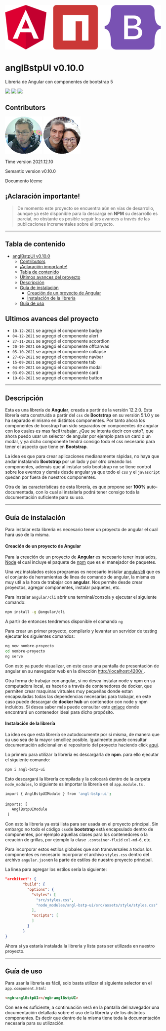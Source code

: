 ![ang](https://raw.githubusercontent.com/hectorcrispens/anglBstpUI/bd64e65a6964e585ea661fb0d14dc20c32ea5432/imag/header.svg)

# anglBstpUI v0.10.0

Libreria de Angular con componentes de bootstrap 5

[![](https://img.shields.io/badge/angular-12.2.0-red?style=flat-square&logo=angular)](https://angular.io/) [![](https://img.shields.io/badge/bootstrap-5.1.0-green?style=flat-square&logo=bootstrap)](https://getbootstrap.com/) ![](https://img.shields.io/badge/npm-6.14.13-cb3837?style=flat-square&logo=npm)



## Contributors

[![hector](https://raw.githubusercontent.com/hectorcrispens/anglBstpUI/bd64e65a6964e585ea661fb0d14dc20c32ea5432/imag/avatar-hector.svg)](https://www.linkedin.com/in/hector-orlando-25124a18a/)  [![sergio](https://raw.githubusercontent.com/hectorcrispens/anglBstpUI/bd64e65a6964e585ea661fb0d14dc20c32ea5432/imag/avatar-sergio.svg)](https://www.linkedin.com/in/sergio-ridaura/)



Time version 2021.12.10

Semantic version v0.10.0 

Documento léeme



## ¡Aclaración importante!

> De momento este proyecto se encuentra aún en vías de desarrollo, aunque ya este disponible para la descarga en **NPM** su desarrollo es parcial, no obstante es posible seguir los avances a través de las publicaciones incrementales sobre el proyecto.
>

------



## Tabla de contenido
- [anglBstpUI v0.10.0](#anglbstpui-v0100)
  - [Contributors](#contributors)
  - [¡Aclaración importante!](#aclaración-importante)
  - [Tabla de contenido](#tabla-de-contenido)
  - [Ultimos avances del proyecto](#ultimos-avances-del-proyecto)
  - [Descripción](#descripción)
  - [Guía de instalación](#guía-de-instalación)
      - [Creación de un proyecto de Angular](#creación-de-un-proyecto-de-angular)
      - [Instalación de la librería](#instalación-de-la-librería)
  - [Guía de uso](#guía-de-uso)

## Ultimos avances del proyecto

  - `10-12-2021` se agregó el componente badge
  - `04-12-2021` se agregó el componente alert
  - `27-11-2021` se agregó el componente accordion
  - `20-10-2021` se agregó el componente offcanvas
  - `05-10-2021` se agregó el componente collapse
  - `27-09-2021` se agregó el componente navbar
  - `15-09-2021` se agregó el componente tab
  - `04-09-2021` se agregó el componente modal
  - `03-09-2021` se agregó el componente card
  - `19-08-2021` se agregó el componente button


------



## Descripción

Esta es una librería de **Angular**, creada a partir de la versión 12.2.0. Esta librería esta construida a partir del `css` de **Bootstrap** en su versión 5.1.0 y se ha separado el mismo en distintos componentes. Por tanto ahora los componentes de boostrap han sido separados en componentes de angular con los cuales es mas facil trabajar. ¿Que se intenta decir con esto?, que ahora puedo usar un selector de angular por ejemplo para un card o un modal, y ya dicho componente tendrá consigo todo el css necesario para tener el aspecto que tiene en **Bootstrap**.

La idea es que para crear aplicaciones medianamente rápidas, no haya que andar instalando **Bootstrap** por un lado y por otro creando los componentes, además que al instalar solo bootstrap no se tiene control sobre los eventos y demás desde angular ya que todo el `css` y el `javascript` quedan por fuera de nuestros componentes.

Otra de las características de esta librería, es que propone ser **100%** auto-documentada, con lo cual al instalarla podrá tener consigo toda la documentación suficiente para su uso.

------



## Guía de instalación

Para instalar esta librería es necesario tener un proyecto de angular el cual hará uso de la misma.

#### Creación de un proyecto de Angular

Para la creación de un proyecto de **Angular** es necesario tener instalados, [Node](https://nodejs.org/es/) el cual incluye el paquete de [npm](https://www.npmjs.com/) que es el manejador de paquetes.

Una vez instalados estos programas es necesario instalar [angular/cli](https://angular.io/cli) que es el conjunto de herramientas de linea de comando de angular, la misma es muy util a la hora de trabajar con **angular**. Nos permite desde crear proyectos, agregar componentes, instalar paquetes, etc.

Para instalar `angular/cli` abrir una terminal/consola y ejecutar el siguiente comando:

```bash
npm install -g @angular/cli
```

A partir de entonces tendremos disponible el comando `ng`

Para crear un primer proyecto, compilarlo y levantar un servidor de testing ejecutar los siguientes comandos:

```bash
ng new nombre-proyecto
cd nombre-proyecto
ng serve
```

Con esto ya puede visualizar, en este caso una pantalla de presentación de angular en su navegador web en la dirección [http://localhost:4200/ ](http://localhost:4200/ ).

Otra forma de trabajar con angular, si no desea instalar node y npm en su computadora local, es hacerlo a través de contenedores de docker, que permiten crear maquinas virtuales muy pequeñas donde estan encapsuladas todas las dependencias necesarias para trabajar, en este caso puede descargar de **docker hub** un contenedor con node y npm incluidos. Si desea saber más puede consultar este [enlace](https://hub.docker.com/r/hectorcrispens/angl-cli) donde encontrará un contenedor ideal para dicho propósito.



#### Instalación de la librería

La idea es que esta librería se autodocumente por si misma, de manera que su uso sea de la mayor sencillez posible. Igualmente puede consultar documentación adicional en el repositorio del proyecto haciendo click [aqui](https://github.com/hectorcrispens/anglBstpUI).

Lo primero para utilizar la librería es descargarla de **npm**. para ello ejecutar el siguiente comando:

```bash
npm i angl-bstp-ui
```

Esto descargará la librería compilada y la colocará dentro de la carpeta `node_modules`, lo siguiente es importar la librería en el `app.module.ts` .

```bash
import { AnglBstpUIModule } from 'angl-bstp-ui';

imports: [
   AnglBstpUIModule
 ]
```

Con esto la librería ya está lista para ser usada en el proyecto principal. Sin embargo no todo el código `css`de **bootstrap** está encapsulado dentro de componentes, por ejemplo aquellas clases para los contenedores o la creación de grillas, por ejemplo la clase `.container-fluid` `col-md-6`, etc.

Para incorporar estos estilos globales que son transversales a todos los componentes es necesario incorporar el archivo `styles.css` dentro del archivo `angular.json`en la parte de estilos de nuestro proyecto principal.

La linea para agregar los estilos sería la siguiente:

```json
"architect": {
        "build": {
          "options": {
            "styles": [
              "src/styles.css",
              "node_modules/angl-bstp-ui/src/assets/style/styles.css"
            ],
            "scripts": [
            ]
          }
        }
}
```

Ahora si ya estaría instalada la librería y lista para ser utilizada en nuestro proyecto.

------



## Guía de uso

Para usar la librería es fácil, solo basta utilizar el siguiente selector en el `app.component.html`:

```html
<ngb-anglBstpUI></ngb-anglBstpUI>
```

Con ese es suficiente, a continuación verá en la pantalla del navegador una documentación detallada sobre el uso de la librería y de los distintos componentes. Es decir que dentro de la misma tiene toda la documentación necesaria para su utilización.

